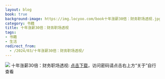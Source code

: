 ```yaml
---
layout: blog
book: true
background-image: https://img.locyoo.com/book十年涨薪30倍：财务职场透视.jpg
category: 书籍
title: 十年涨薪30倍：财务职场透视
tags:
- 书籍
- 生活
redirect_from:
  - /2024/03/十年涨薪30倍：财务职场透视/
---
```

![](https://img.locyoo.com/book十年涨薪30倍：财务职场透视.jpg)
十年涨薪30倍：财务职场透视: <a name = "ref1" href="https://url18.ctfile.com/f/50983618-1063935632-480e98?p=3619">点击下载</a>，访问密码请点击右上方“关于”自行查看